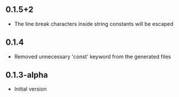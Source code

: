 ## 0.1.5+2

- The line break characters inside string constants will be escaped

## 0.1.4

- Removed unnecessary 'const' keyword from the generated files

## 0.1.3-alpha

- Initial version
